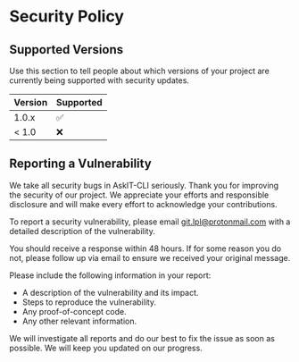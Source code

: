 # Security Policy

## Supported Versions

Use this section to tell people about which versions of your project are
currently being supported with security updates.

| Version | Supported          |
| ------- | ------------------ |
| 1.0.x   | :white_check_mark: |
| < 1.0   | :x:                |

## Reporting a Vulnerability

We take all security bugs in AskIT-CLI seriously. Thank you for improving the security of our project. We appreciate your efforts and responsible disclosure and will make every effort to acknowledge your contributions.

To report a security vulnerability, please email git.lpl@protonmail.com with a detailed description of the vulnerability.

You should receive a response within 48 hours. If for some reason you do not, please follow up via email to ensure we received your original message.

Please include the following information in your report:

-   A description of the vulnerability and its impact.
-   Steps to reproduce the vulnerability.
-   Any proof-of-concept code.
-   Any other relevant information.

We will investigate all reports and do our best to fix the issue as soon as possible. We will keep you updated on our progress. 